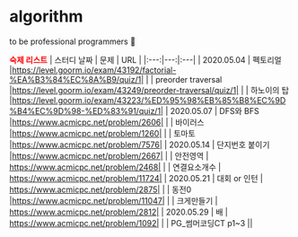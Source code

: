 # algorithm
to be professional programmers :pray:

<span style="color:red">**숙제 리스트**</span>
| 스터디 날짜 | 문제 | URL |
|:---:|---:|:---|
| 2020.05.04 | 펙토리얼 |https://level.goorm.io/exam/43192/factorial-%EA%B3%84%EC%8A%B9/quiz/1|
|  | preorder traversal |https://level.goorm.io/exam/43249/preorder-traversal/quiz/1|
|  | 하노이의 탑 |https://level.goorm.io/exam/43223/%ED%95%98%EB%85%B8%EC%9D%B4%EC%9D%98-%ED%83%91/quiz/1|
| 2020.05.07 | DFS와 BFS |https://www.acmicpc.net/problem/2606|
|  | 바이러스 |https://www.acmicpc.net/problem/1260|
|  | 토마토 |https://www.acmicpc.net/problem/7576|
| 2020.05.14 | 단지번호 붙이기 |https://www.acmicpc.net/problem/2667|
|  | 안전영역 | https://www.acmicpc.net/problem/2468|
|  | 연결요소개수 | https://www.acmicpc.net/problem/11724|
| 2020.05.21 | 대회 or 인턴 | https://www.acmicpc.net/problem/2875|
|  | 동전0 |https://www.acmicpc.net/problem/11047|
|  | 크게만들기 | https://www.acmicpc.net/problem/2812|
| 2020.05.29 | 배 | https://www.acmicpc.net/problem/1092|
|  | PG_썸머코딩CT p1~3 ||
